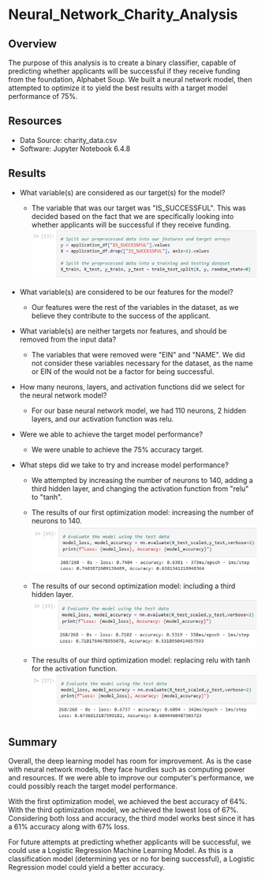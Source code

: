# Neural_Network_Charity_Analysis
## Overview
The purpose of this analysis is to create a binary classifier, capable of predicting whether applicants will be successful if they receive funding from the foundation, Alphabet Soup. We built a neural network model, then attempted to optimize it to yield the best results with a target model performance of 75%.

## Resources
* Data Source: charity_data.csv
* Software: Jupyter Notebook 6.4.8

## Results
* What variable(s) are considered as our target(s) for the model?
    - The variable that was our target was "IS_SUCCESSFUL". This was decided based on the fact that we are specifically looking into whether applicants will be successful if they receive funding.
    ![Variables and Features](/assets/images/variables_features.png)

* What variable(s) are considered to be our features for the model?
    - Our features were the rest of the variables in the dataset, as we believe they contribute to the success of the applicant.

* What variable(s) are neither targets nor features, and should be removed from the input data?
    - The variables that were removed were "EIN" and "NAME". We did not consider these variables necessary for the dataset, as the name or EIN of the would not be a factor for being successful.

* How many neurons, layers, and activation functions did we select for the neural network model?
    - For our base neural network model, we had 110 neurons, 2 hidden layers, and our activation function was relu.

* Were we able to achieve the target model performance?
    - We were unable to achieve the 75% accuracy target.

* What steps did we take to try and increase model performance?
    - We attempted by increasing the number of neurons to 140, adding a third hidden layer, and changing the activation function from "relu" to "tanh".

    - The results of our first optimization model: increasing the number of neurons to 140.
    ![Increased Neurons](/assets/images/increased_neurons_summary.png)

    - The results of our second optimization model: including a third hidden layer.
    ![Third Hidden Layer](/assets/images/third_hidden_layer_summary.png)

    - The results of our third optimization model: replacing relu with tanh for the activation function.
    ![tanh Activation Model](/assets/images/tanh_model_summary.png)

## Summary
Overall, the deep learning model has room for improvement. As is the case with neural network models, they face hurdles such as computing power and resources. If we were able to improve our computer's performance, we could possibly reach the target model performance.

With the first optimization model, we achieved the best accuracy of 64%. With the third optimization model, we achieved the lowest loss of 67%. Considering both loss and accuracy, the third model works best since it has a 61% accuracy along with 67% loss.

For future attempts at predicting whether applicants will be successful, we could use a Logistic Regression Machine Learning Model. As this is a classification model (determining yes or no for being successful), a Logistic Regression model could yield a better accuracy.
